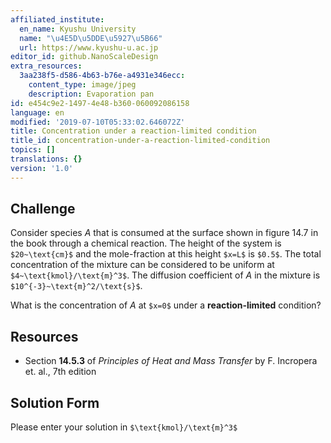 ```yaml
---
affiliated_institute:
  en_name: Kyushu University
  name: "\u4E5D\u5DDE\u5927\u5B66"
  url: https://www.kyushu-u.ac.jp
editor_id: github.NanoScaleDesign
extra_resources:
  3aa238f5-d586-4b63-b76e-a4931e346ecc:
    content_type: image/jpeg
    description: Evaporation pan
id: e454c9e2-1497-4e48-b360-060092086158
language: en
modified: '2019-07-10T05:33:02.646072Z'
title: Concentration under a reaction-limited condition
title_id: concentration-under-a-reaction-limited-condition
topics: []
translations: {}
version: '1.0'
---
```


## Challenge
Consider species *A* that is consumed at the surface shown in figure 14.7 in the book through a chemical reaction. The height of the system is `$20~\text{cm}$` and the mole-fraction at this height `$x=L$` is `$0.5$`. The total concentration of the mixture can be considered to be uniform at `$4~\text{kmol}/\text{m}^3$`. The diffusion coefficient of *A* in the mixture is `$10^{-3}~\text{m}^2/\text{s}$`.

What is the concentration of *A* at `$x=0$` under a **reaction-limited** condition?


## Resources

- Section **14.5.3** of *Principles of Heat and Mass Transfer* by F. Incropera et. al., 7th edition


## Solution Form
Please enter your solution in `$\text{kmol}/\text{m}^3$`

